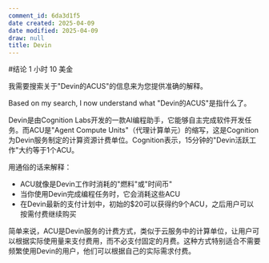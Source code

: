 ```yaml
---
comment_id: 6da3d1f5
date created: 2025-04-09
date modified: 2025-04-09
draw: null
title: Devin
---
```

#结论 1 小时 10 美金

我需要搜索关于"Devin的ACUS"的信息来为您提供准确的解释。

Based on my search, I now understand what "Devin的ACUS"是指什么了。

Devin是由Cognition Labs开发的一款AI编程助手，它能够自主完成软件开发任务。而ACU是"Agent Compute Units"（代理计算单元）的缩写，这是Cognition为Devin服务制定的计算资源计费单位。Cognition表示，15分钟的"Devin活跃工作"大约等于1个ACU。

用通俗的话来解释：

- ACU就像是Devin工作时消耗的"燃料"或"时间币"
- 当你使用Devin完成编程任务时，它会消耗这些ACU
- 在Devin最新的支付计划中，初始的$20可以获得约9个ACU，之后用户可以按需付费继续购买

简单来说，ACU是Devin服务的计费方式，类似于云服务中的计算单位，让用户可以根据实际使用量来支付费用，而不必支付固定的月费。这种方式特别适合不需要频繁使用Devin的用户，他们可以根据自己的实际需求付费。
